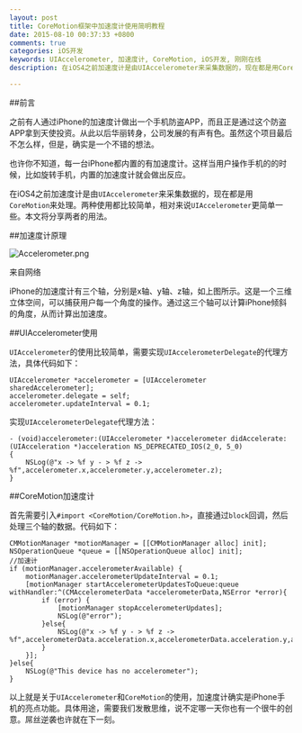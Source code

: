 ```yaml
---
layout: post
title: CoreMotion框架中加速度计使用简明教程
date: 2015-08-10 00:37:33 +0800
comments: true
categories: iOS开发
keywords: UIAccelerometer, 加速度计, CoreMotion, iOS开发, 刚刚在线
description: 在iOS4之前加速度计是由UIAccelerometer来采集数据的，现在都是用CoreMotion来处理。两种使用都比较简单，相对来说UIAccelerometer更简单一些。本文将分享两者的用法。

---
```

##前言

之前有人通过iPhone的加速度计做出一个手机防盗APP，而且正是通过这个防盗APP拿到天使投资。从此以后华丽转身，公司发展的有声有色。虽然这个项目最后不怎么样，但是，确实是一个不错的想法。

也许你不知道，每一台iPhone都内置的有加速度计。这样当用户操作手机的的时候，比如旋转手机，内置的加速度计就会做出反应。

在iOS4之前加速度计是由`UIAccelerometer`来采集数据的，现在都是用`CoreMotion`来处理。两种使用都比较简单，相对来说`UIAccelerometer`更简单一些。本文将分享两者的用法。

##加速度计原理

![Accelerometer.png](http://images.90159.com/08/Accelerometer.png)

来自网络

iPhone的加速度计有三个轴，分别是x轴、y轴、z轴，如上图所示。这是一个三维立体空间，可以捕获用户每一个角度的操作。通过这三个轴可以计算iPhone倾斜的角度，从而计算出加速度。

##UIAccelerometer使用

`UIAccelerometer`的使用比较简单，需要实现`UIAccelerometerDelegate`的代理方法，具体代码如下：

    UIAccelerometer *accelerometer = [UIAccelerometer sharedAccelerometer];
    accelerometer.delegate = self;
    accelerometer.updateInterval = 0.1;
    
实现`UIAccelerometerDelegate`代理方法：

	- (void)accelerometer:(UIAccelerometer *)accelerometer didAccelerate:(UIAcceleration *)acceleration NS_DEPRECATED_IOS(2_0, 5_0)
	{
	    NSLog(@"x -> %f y - > %f z -> %f",accelerometer.x,accelerometer.y,accelerometer.z);
	}

##CoreMotion加速度计

首先需要引入`#import <CoreMotion/CoreMotion.h>`，直接通过`block`回调，然后处理三个轴的数据。代码如下：

	CMMotionManager *motionManager = [[CMMotionManager alloc] init];
    NSOperationQueue *queue = [[NSOperationQueue alloc] init];
    //加速计
    if (motionManager.accelerometerAvailable) {
        motionManager.accelerometerUpdateInterval = 0.1;
        [motionManager startAccelerometerUpdatesToQueue:queue withHandler:^(CMAccelerometerData *accelerometerData,NSError *error){
            if (error) {
                [motionManager stopAccelerometerUpdates];
                NSLog(@"error");
            }else{
                NSLog(@"x -> %f y - > %f z -> %f",accelerometerData.acceleration.x,accelerometerData.acceleration.y,accelerometerData.acceleration.z);
            }
        }];
    }else{
        NSLog(@"This device has no accelerometer");
    }
    
以上就是关于`UIAccelerometer`和`CoreMotion`的使用，加速度计确实是iPhone手机的亮点功能。具体用途，需要我们发散思维，说不定哪一天你也有一个很牛的创意。屌丝逆袭也许就在下一刻。


